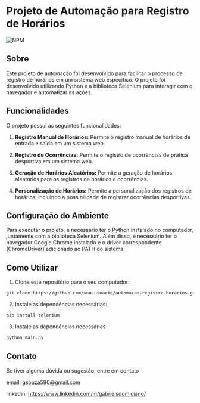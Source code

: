 # Projeto de Automação para Registro de Horários
![NPM](https://img.shields.io/npm/l/react)

## Sobre
Este projeto de automação foi desenvolvido para facilitar o processo de registro de horários em um sistema web específico. O projeto foi desenvolvido utilizando Python e a biblioteca Selenium para interagir com o navegador e automatizar as ações.

## Funcionalidades

O projeto possui as seguintes funcionalidades:

1. **Registro Manual de Horários:** Permite o registro manual de horários de entrada e saída em um sistema web.

2. **Registro de Ocorrências:** Permite o registro de ocorrências de prática desportiva em um sistema web.

3. **Geração de Horários Aleatórios:** Permite a geração de horários aleatórios para os registros de horários e ocorrências.

4. **Personalização de Horários:** Permite a personalização dos registros de horários, incluindo a possibilidade de registrar ocorrências desportivas.

## Configuração do Ambiente

Para executar o projeto, é necessário ter o Python instalado no computador, juntamente com a biblioteca Selenium. Além disso, é necessário ter o navegador Google Chrome instalado e o driver correspondente (ChromeDriver) adicionado ao PATH do sistema.

## Como Utilizar

1. Clone este repositório para o seu computador:

```bash
git clone https://github.com/seu-usuario/automacao-registro-horarios.git
```

2. Instale as dependências necessárias:
```bash
pip install selenium
```

3. Instale as dependências necessárias
```bash
python main.py
```

## Contato
Se tiver alguma dúvida ou sugestão, entre em contato

email: gsouza590@gmail.com

linkedin: https://www.linkedin.com/in/gabrielsdomiciano/


